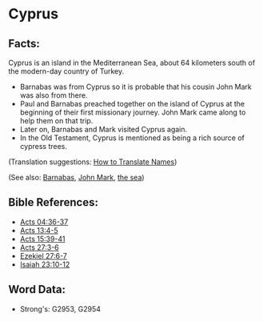 # Cyprus #

## Facts: ##

Cyprus is an island in the Mediterranean Sea, about 64 kilometers south of the modern-day country of Turkey.

* Barnabas was from Cyprus so it is probable that his cousin John Mark was also from there.
* Paul and Barnabas preached together on the island of Cyprus at the beginning of their first missionary journey. John Mark came along to help them on that trip.
* Later on, Barnabas and Mark visited Cyprus again.
* In the Old Testament, Cyprus is mentioned as being a rich source of cypress trees.

(Translation suggestions: [How to Translate Names](rc://en/ta/man/translate/translate-names))

(See also: [Barnabas](../names/barnabas.md), [John Mark](../names/johnmark.md), [the sea](../names/mediterranean.md))

## Bible References: ##

* [Acts 04:36-37](rc://en/tn/help/act/04/36)
* [Acts 13:4-5](rc://en/tn/help/act/13/04)
* [Acts 15:39-41](rc://en/tn/help/act/15/39)
* [Acts 27:3-6](rc://en/tn/help/act/27/03)
* [Ezekiel 27:6-7](rc://en/tn/help/ezk/27/06)
* [Isaiah 23:10-12](rc://en/tn/help/isa/23/10)

## Word Data: ##

* Strong's: G2953, G2954
